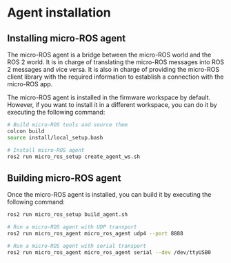 # Agent installation

## Installing micro-ROS agent

The micro-ROS agent is a bridge between the micro-ROS world and the ROS 2 world. It is in charge of translating the micro-ROS messages into ROS 2 messages and vice versa. It is also in charge of providing the micro-ROS client library with the required information to establish a connection with the micro-ROS app.

The micro-ROS agent is installed in the firmware workspace by default. However, if you want to install it in a different workspace, you can do it by executing the following command:

```bash
# Build micro-ROS tools and source them
colcon build
source install/local_setup.bash

# Install micro-ROS agent
ros2 run micro_ros_setup create_agent_ws.sh
```

## Building micro-ROS agent

Once the micro-ROS agent is installed, you can build it by executing the following command:

```bash
ros2 run micro_ros_setup build_agent.sh

# Run a micro-ROS agent with UDP transport
ros2 run micro_ros_agent micro_ros_agent udp4 --port 8888

# Run a micro-ROS agent with serial transport
ros2 run micro_ros_agent micro_ros_agent serial --dev /dev/ttyUSB0

```

